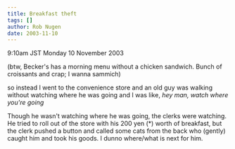 ```yaml
---
title: Breakfast theft
tags: []
author: Rob Nugen
date: 2003-11-10
---
```


<p class=date>9:10am JST Monday 10 November 2003</p>

<p>(btw, Becker's has a morning menu without a chicken sandwich. Bunch
of croissants and crap; I wanna sammich)</p>

<p>so instead I went to the convenience store and an old guy was
walking without watching where he was going and I was like, <em>hey
man, watch where you're going</em></p>

<p>Though he wasn't watching where he was going, the clerks were
watching.  He tried to roll out of the store with his 200 yen (*)
worth of breakfast, but the clerk pushed a button and called some cats
from the back who (gently) caught him and took his goods. I dunno
where/what is next for him.</p>

